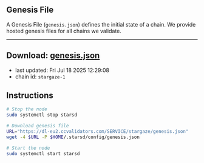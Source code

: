 ## Genesis File
A Genesis File (`genesis.json`) defines the initial state of a chain. We provide hosted genesis files for all chains we validate.

---
**Download: [genesis.json](https://dl-eu2.ccvalidators.com/SERVICE/stargaze/genesis.json)**
---

- last updated: Fri Jul 18 2025 12:29:08
- chain id: `stargaze-1`

## Instructions
```sh
# Stop the node
sudo systemctl stop starsd

# Download genesis file
URL="https://dl-eu2.ccvalidators.com/SERVICE/stargaze/genesis.json"
wget -4 $URL -P $HOME/.starsd/config/genesis.json

# Start the node
sudo systemctl start starsd
```
